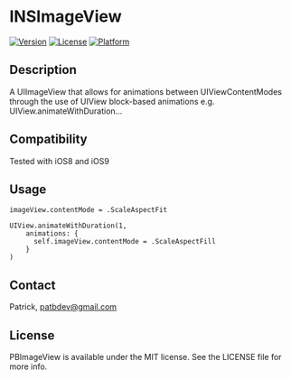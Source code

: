 # INSImageView
[![Version](https://img.shields.io/cocoapods/v/INSImageView.svg?style=flat)](http://cocoapods.org/pods/INSImageView)
[![License](https://img.shields.io/cocoapods/l/INSImageView.svg?style=flat)](http://cocoapods.org/pods/INSImageView)
[![Platform](https://img.shields.io/cocoapods/p/INSImageView.svg?style=flat)](http://cocoapods.org/pods/INSImageView)

## Description
A UIImageView that allows for animations between UIViewContentModes through the use of UIView block-based animations e.g. UIView.animateWithDuration...

## Compatibility
Tested with iOS8 and iOS9

## Usage
```
imageView.contentMode = .ScaleAspectFit

UIView.animateWithDuration(1,
    animations: {
      self.imageView.contentMode = .ScaleAspectFill
    }
)
```

## Contact
Patrick, patbdev@gmail.com

## License
PBImageView is available under the MIT license. See the LICENSE file for more info.
